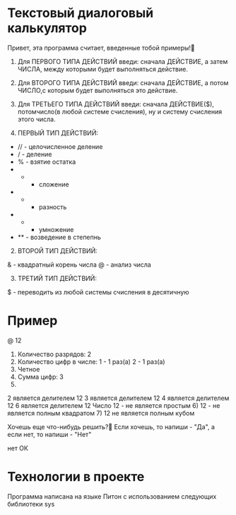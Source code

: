 # Текстовый диалоговый калькулятор

Привет, эта программа считает, введенные тобой примеры!🧮

1) Для ПЕРВОГО ТИПА ДЕЙСТВИЙ введи: сначала ДЕЙСТВИЕ, а затем ЧИСЛА, между которыми будет выполняться действие.
2) Для ВТОРОГО ТИПА ДЕЙСТВИЙ введи: сначала ДЕЙСТВИЕ, а потом ЧИСЛО,с которым будет выполняться это действие.
3) Для ТРЕТЬЕГО ТИПА ДЕЙСТВИЙ введи: сначала ДЕЙСТВИЕ($), потомчисло(в любой системе счисления), ну и систему счисления этого числа.

1) ПЕРВЫЙ ТИП ДЕЙСТВИЙ:

* // - целочисленное деление
* / - деление
* % - взятие остатка
* + - сложение
* - - разность
* * - умножение
* ** - возведение в степепнь

2) ВТОРОЙ ТИП ДЕЙСТВИЙ:

& - квадратный корень числа
@ - анализ числа

3) ТРЕТИЙ ТИП ДЕЙСТВИЙ:

$ - переводить из любой системы счисления в десятичную

# Пример

@
12
1) Количество разрядов: 2
2) Количество цифр в числе:
1 - 1 раз(a)
2 - 1 раз(a)
3) Четное
4) Сумма цифр: 3
5)
2 является делителем 12
3 является делителем 12
4 является делителем 12
6 является делителем 12
Число 12 - не является простым
6) 12 - не является полным квадратом
7) 12 не является полным кубом

Хочешь еще что-нибудь решить?🙂
Если хочешь, то напиши - "Да", а если нет, то напиши - "Нет"

нет
ОК

# Технологии в проекте

Программа написана на языке Питон с использованием следующих библиотеки sys
